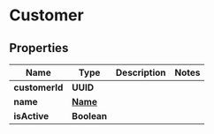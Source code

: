 

# Customer


## Properties

| Name | Type | Description | Notes |
|------------ | ------------- | ------------- | -------------|
|**customerId** | **UUID** |  |  |
|**name** | [**Name**](Name.md) |  |  |
|**isActive** | **Boolean** |  |  |



